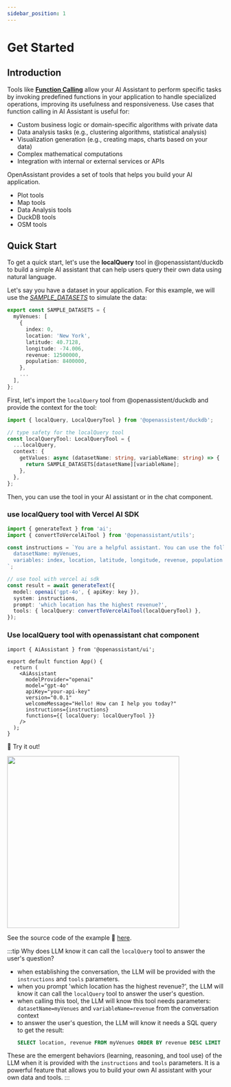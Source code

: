 ```yaml
---
sidebar_position: 1
---
```


# Get Started

## Introduction

Tools like **[Function Calling](https://platform.openai.com/docs/guides/function-calling?api-mode=responses)** allow your AI Assistant to perform specific tasks by invoking predefined functions in your application to handle specialized operations, improving its usefulness and responsiveness. Use cases that function calling in AI Assistant is useful for:

- Custom business logic or domain-specific algorithms with private data
- Data analysis tasks (e.g., clustering algorithms, statistical analysis)
- Visualization generation (e.g., creating maps, charts based on your data)
- Complex mathematical computations
- Integration with internal or external services or APIs

OpenAssistant provides a set of tools that helps you build your AI application.

- Plot tools
- Map tools
- Data Analysis tools
- DuckDB tools
- OSM tools

## Quick Start

To get a quick start, let's use the **localQuery** tool in @openassistant/duckdb to build a simple AI assistant that can help users query their own data using natural language.

Let's say you have a dataset in your application. For this example, we will use the *[SAMPLE_DATASETS](https://github.com/GeoDaCenter/openassistant/blob/main/examples/duckdb_esbuild/src/dataset.ts)* to simulate the data:

```ts
export const SAMPLE_DATASETS = {
  myVenues: [
    {
      index: 0,
      location: 'New York',
      latitude: 40.7128,
      longitude: -74.006,
      revenue: 12500000,
      population: 8400000,
    },
    ...
  ],
};
```

First, let's import the `localQuery` tool from @openassistent/duckdb and provide the context for the tool:

```ts
import { localQuery, LocalQueryTool } from '@openassistent/duckdb';

// type safety for the localQuery tool
const localQueryTool: LocalQueryTool = {
  ...localQuery,
  context: {
    getValues: async (datasetName: string, variableName: string) => {
      return SAMPLE_DATASETS[datasetName][variableName];
    },
  },
};
```

Then, you can use the tool in your AI assistant or in the chat component.

### use localQuery tool with Vercel AI SDK

```ts
import { generateText } from 'ai';
import { convertToVercelAiTool } from '@openassistant/utils';

const instructions = `You are a helpful assistant. You can use the following datasets to answer the user's question: 
  datasetName: myVenues,
  variables: index, location, latitude, longitude, revenue, population
`;

// use tool with vercel ai sdk
const result = await generateText({
  model: openai('gpt-4o', { apiKey: key }),
  system: instructions,
  prompt: 'which location has the highest revenue?',
  tools: { localQuery: convertToVercelAiTool(localQueryTool) },
});
```

### Use localQuery tool with openassistant chat component

```tsx
import { AiAssistant } from '@openassistant/ui';

export default function App() {
  return (
    <AiAssistant
      modelProvider="openai"
      model="gpt-4o"
      apiKey="your-api-key"
      version="0.0.1"
      welcomeMessage="Hello! How can I help you today?"
      instructions={instructions}
      functions={{ localQuery: localQueryTool }}
    />
  );
}
```

🚀 Try it out!

<img width="400" src="https://github.com/user-attachments/assets/4115b474-13af-48ba-b69e-b39cc325f1b1"/>

See the source code of the example 🔗 [here](https://github.com/geodacenter/openassistant/tree/main/examples/duckdb_esbuild).

:::tip
Why does LLM know it can call the `localQuery` tool to answer the user's question?

- when establishing the conversation, the LLM will be provided with the `instructions` and `tools` parameters.
- when you prompt 'which location has the highest revenue?', the LLM will know it can call the `localQuery` tool to answer the user's question.
- when calling this tool, the LLM will know this tool needs parameters: `datasetName=myVenues` and `variableName=revenue` from the conversation context
- to answer the user's question, the LLM will know it needs a SQL query to get the result:
  ```sql
  SELECT location, revenue FROM myVenues ORDER BY revenue DESC LIMIT 1;
  ```

These are the emergent behaviors (learning, reasoning, and tool use) of the LLM when it is provided with the `instructions` and `tools` parameters. It is a powerful feature that allows you to build your own AI assistant with your own data and tools.
:::
